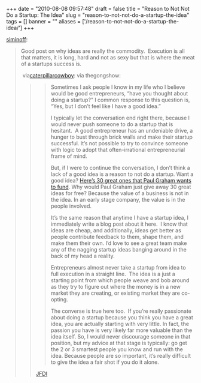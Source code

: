
+++
date = "2010-08-08 09:57:48"
draft = false
title = "Reason to Not Not Do a Startup: The Idea"
slug = "reason-to-not-not-do-a-startup-the-idea"
tags = []
banner = ""
aliases = ['/reason-to-not-not-do-a-startup-the-idea/']
+++

<p><a href="http://jamessiminoff.com/post/893347044/reason-to-not-not-do-a-startup-the-idea" target="_blank">siminoff</a>:</p>
<blockquote>
<p>Good post on why ideas are really the commodity.  Execution is all that matters, it is long, hard and not as sexy but that is where the meat of a startups success is.</p>
<p> via<a href="http://caterpillarcowboy.com/post/893235459/reason-to-not-not-do-a-startup-the-idea" target="_blank">caterpillarcowboy</a>: via thegongshow:</p>
<blockquote>
<blockquote>
<p>Sometimes I ask people I know in my life who I believe would be good entrepreneurs, “have you thought about doing a startup?” I common response to this question is, “Yes, but I don’t feel like I have a good idea.”</p>
<p>I typically let the conversation end right there, because I would never push someone to do a startup that is hesitant.  A good entrepreneur has an undeniable drive, a hunger to bust through brick walls and make their startup successful. It’s not possible to try to convince someone with logic to adopt that often-irrational entrepreneurial frame of mind.</p>
<p>But, if I were to continue the conversation, I don’t think a lack of a good idea is a reason to not do a startup. Want a good idea? <a href="http://ycombinator.com/ideas.html" target="_blank">Here’s 30 great ones that Paul Graham wants to fund</a>. Why would Paul Graham just give away 30 great ideas for free? Because the value of a business is not in the idea. In an early stage company, the value is in the people involved.</p>
<p>It’s the same reason that anytime I have a startup idea, I immediately write a blog post about it here.  I know that ideas are cheap, and additionally, ideas get better as people contribute feedback to them, shape them, and make them their own. I’d love to see a great team make any of the nagging startup ideas banging around in the back of my head a reality.</p>
<p>Entrepreneurs almost never take a startup from idea to full execution in a straight line.  The idea is a just a starting point from which people weave and bob around as they try to figure out where the money is in a new market they are creating, or existing market they are co-opting.</p>
<p>The converse is true here too.  If you’re really passionate about doing a startup because you think you have a great idea, you are actually starting with very little. In fact, the passion you have is very likely far more valuable than the idea itself. So, I would never discourage someone in that position, but my advice at that stage is typically: go get the 2 or 3 smartest people you know and run with the idea. Because people are so important, it’s really difficult to give the idea a fair shot if you do it alone.</p>
</blockquote>
<p><a href="http://www.bothsidesofthetable.com/2009/11/19/what-makes-an-entrepreneur-four-lettersjfdi/" target="_blank">JFDI</a></p>
</blockquote>
</blockquote>

